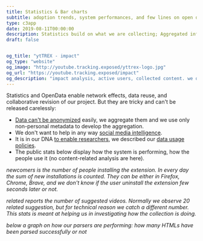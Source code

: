 ```yaml
---
title: Statistics & Bar charts
subtitle: adoption trends, system performances, and few lines on open data
type: c3app
date: 2019-08-11T00:00:00
description: Statistics build on what we are collecting; Aggregated information to keep in check our system and our relevance
draft: false


og_title: "ytTREX - impact"
og_type: "website"
og_image: "http://youtube.tracking.exposed/yttrex-logo.jpg"
og_url: "https://youtube.tracking.exposed/impact"
og_description: "impact analysis, active users, collected content. we don't do full open-data, but you can ask for more as long as is privacy preserving"
---
```


Statistics and OpenData enable network effects, data reuse, and collaborative revision of our project. But they are tricky and can't be released carelessly:

* [Data can't be anonymized](https://www.theguardian.com/technology/2019/jul/23/anonymised-data-never-be-anonymous-enough-study-finds) easily, we aggregate them and we use only non-personal metadata to develop the aggregation.
* We don't want to help in any way [social media intelligence](https://responsibledata.io/social-media-intelligence-the-wayward-child-of-open-source-intelligence/).
* It is in our DNA [to enable researchers](/data-activism), we described our [data usage policies](/what-we-collect).
* The public stats below display how the system is performing, how the people use it (no content-related analysis are here).

<!-- the graphs are appended in the 'div'. the ID #impression-graph is referenced in hugo-theme-trex/layouts/c3app/single.html -->
_newcomers is the number of people installing the extension. In every day the sum of new installations is counted. They can be either in Firefox, Chrome, Brave, and we don't know if the user uninstall the extension few seconds later or not._
<div id="newcomers-graph" class="c3graph"></div>

_related reports the number of suggested videos. Normally we observe 20 related suggestion, but for technical reason we catch a different number. This stats is meant at helping us in investigating how the collection is doing._
<div id="related-graph" class="c3graph"></div>

_below a graph on how our parsers are performing: how many HTMLs have been parsed successfully or not_
<div id="processing-graph" class="c3graph"></div>
